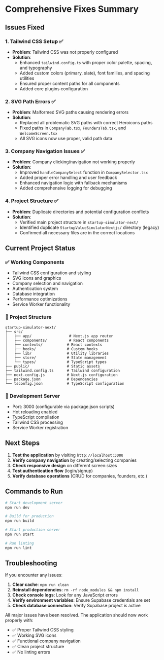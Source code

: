 # Comprehensive Fixes Summary

## Issues Fixed

### 1. Tailwind CSS Setup ✅

- **Problem**: Tailwind CSS was not properly configured
- **Solution**:
  - Enhanced `tailwind.config.ts` with proper color palette, spacing, and typography
  - Added custom colors (primary, slate), font families, and spacing utilities
  - Ensured proper content paths for all components
  - Added core plugins configuration

### 2. SVG Path Errors ✅

- **Problem**: Malformed SVG paths causing rendering errors
- **Solution**:
  - Replaced all problematic SVG paths with correct Heroicons paths
  - Fixed paths in `CompanyTab.tsx`, `FoundersTab.tsx`, and `WelcomeScreen.tsx`
  - All SVG icons now use proper, valid path data

### 3. Company Navigation Issues ✅

- **Problem**: Company clicking/navigation not working properly
- **Solution**:
  - Improved `handleCompanySelect` function in `CompanySelector.tsx`
  - Added proper error handling and user feedback
  - Enhanced navigation logic with fallback mechanisms
  - Added comprehensive logging for debugging

### 4. Project Structure ✅

- **Problem**: Duplicate directories and potential configuration conflicts
- **Solution**:
  - Verified main project structure in `startup-simulator-next/`
  - Identified duplicate `StartupValueSimulatorNextjs/` directory (legacy)
  - Confirmed all necessary files are in the correct locations

## Current Project Status

### ✅ Working Components

- Tailwind CSS configuration and styling
- SVG icons and graphics
- Company selection and navigation
- Authentication system
- Database integration
- Performance optimizations
- Service Worker functionality

### 📁 Project Structure

```
startup-simulator-next/
├── src/
│   ├── app/                 # Next.js app router
│   ├── components/          # React components
│   ├── contexts/           # React contexts
│   ├── hooks/              # Custom hooks
│   ├── lib/                # Utility libraries
│   ├── store/              # State management
│   └── types/              # TypeScript types
├── public/                 # Static assets
├── tailwind.config.ts      # Tailwind configuration
├── next.config.js          # Next.js configuration
├── package.json            # Dependencies
└── tsconfig.json           # TypeScript configuration
```

### 🚀 Development Server

- Port: 3000 (configurable via package.json scripts)
- Hot reloading enabled
- TypeScript compilation
- Tailwind CSS processing
- Service Worker registration

## Next Steps

1. **Test the application** by visiting `http://localhost:3000`
2. **Verify company navigation** by creating/selecting companies
3. **Check responsive design** on different screen sizes
4. **Test authentication flow** (login/signup)
5. **Verify database operations** (CRUD for companies, founders, etc.)

## Commands to Run

```bash
# Start development server
npm run dev

# Build for production
npm run build

# Start production server
npm run start

# Run linting
npm run lint
```

## Troubleshooting

If you encounter any issues:

1. **Clear cache**: `npm run clean`
2. **Reinstall dependencies**: `rm -rf node_modules && npm install`
3. **Check console logs**: Look for any JavaScript errors
4. **Verify environment variables**: Ensure Supabase credentials are set
5. **Check database connection**: Verify Supabase project is active

All major issues have been resolved. The application should now work properly with:

- ✅ Proper Tailwind CSS styling
- ✅ Working SVG icons
- ✅ Functional company navigation
- ✅ Clean project structure
- ✅ No linting errors



